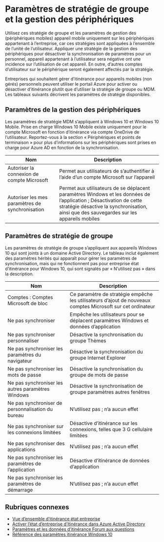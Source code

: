 <properties
    pageTitle="Paramètres de stratégie et la gestion des périphériques de groupe | Microsoft Azure"
    description="Fournit des informations sur la stratégie de groupe et appareil mobile des paramètres de gestion des (MDM) qui doivent être utilisés sur les appareils appartenant à l’entreprise. Ces politiques sont appliquées à l’ensemble de l’unité de l’utilisateur."
    services="active-directory"
    keywords="que sont une stratégie de groupe et les paramètres de périphériques mobiles pour entreprise état itinérance, entreprise état itinérance, cloud windows"
    documentationCenter=""
    authors="femila"
    manager="swadhwa"
    editor="curtand"/>

<tags
    ms.service="active-directory"  
    ms.workload="identity"
    ms.tgt_pltfrm="na"
    ms.devlang="na"
    ms.topic="article"
    ms.date="09/27/2016"
    ms.author="femila"/>

# <a name="group-policy-and-mdm-settings"></a>Paramètres de stratégie de groupe et la gestion des périphériques

Utilisez ces stratégie de groupe et les paramètres de gestion des (périphériques mobiles) appareil mobile uniquement sur les périphériques appartenant à l’entreprise, car ces stratégies sont appliquées à l’ensemble de l’unité de l’utilisateur. Appliquer une stratégie de la gestion des périphériques pour désactiver la synchronisation de paramètres pour un personnel, appareil appartenant à l’utilisateur sera négative ont une incidence sur l’utilisation de cet appareil. En outre, d’autres comptes d’utilisateur sur le périphérique seront également affectés par la stratégie.

Entreprises qui souhaitent gérer d’itinérance pour appareils mobiles (non gérés) personnels peuvent utiliser le portail Azure pour activer ou désactiver d’itinérance plutôt que d’utiliser la stratégie de groupe ou MDM.
Les tableaux suivants décrivent les paramètres de stratégie disponibles.

## <a name="mdm-settings"></a>Paramètres de la gestion des périphériques
Les paramètres de stratégie MDM s’appliquent à Windows 10 et Windows 10 Mobile.  Prise en charge Windows 10 Mobile existe uniquement pour le compte Microsoft en fonction d’itinérance via compte OneDrive de l’utilisateur.  Reportez-vous à la section « Périphériques et points de terminaison » pour plus d’informations sur les périphériques sont prises en charge pour Azure AD en fonction de la synchronisation.

| Nom                               | Description                                                          |
|------------------------------------|----------------------------------------------------------------------|
| Autoriser la connexion de compte Microsoft | Permet aux utilisateurs de s’authentifier à l’aide d’un compte Microsoft sur l’appareil |
| Autoriser les mes paramètres de synchronisation             | Permet aux utilisateurs de se déplacent paramètres Windows et les données de l’application ; Désactivation de cette stratégie désactive la synchronisation, ainsi que des sauvegardes sur les appareils mobiles                  |

## <a name="group-policy-settings"></a>Paramètres de stratégie de groupe
Les paramètres de stratégie de groupe s’appliquent aux appareils Windows 10 qui sont joints à un domaine Active Directory. Le tableau inclut également des paramètres hérités qui apparaît pour gérer les paramètres de synchronisation, mais qui ne fonctionnent pas pour entreprise état d’itinérance pour Windows 10, qui sont signalés par « N’utilisez pas » dans la description.

| Nom                                | Description |
|-------------------------------------|-------------|
| Comptes : Comptes Microsoft de bloc  |Ce paramètre de stratégie empêche les utilisateurs d’ajout de nouveaux comptes Microsoft sur cet ordinateur|
| Ne pas synchroniser                         |Empêche les utilisateurs pour se déplacent paramètres Windows et données d’application|
| Ne pas synchroniser personnaliser             |Désactive la synchronisation du groupe Thèmes|
| Ne pas synchroniser les paramètres du navigateur        |Désactive la synchronisation du groupe Internet Explorer|
| Ne pas synchroniser les mots de passe               |Désactive la synchronisation du groupe de mots de passe|
| Ne pas synchroniser les autres paramètres Windows  |Désactive la synchronisation de groupe paramètres autres fenêtres|
| Ne pas synchroniser de personnalisation du bureau |N’utilisez pas ; n’a aucun effet|
| Ne pas synchroniser sur les connexions limitées  |Désactive d’itinérance sur les connexions, telles que 3 G cellulaire limitées|
| Ne pas synchroniser des applications                    |N’utilisez pas ; n’a aucun effet|
|Ne pas synchroniser les paramètres de l’application             |Désactive d’itinérance de données d’application|
|Ne pas synchroniser les paramètres de démarrage           |N’utilisez pas ; n’a aucun effet|


## <a name="related-topics"></a>Rubriques connexes
- [Vue d’ensemble d’itinérance état entreprise](active-directory-windows-enterprise-state-roaming-overview.md)
- [Activer l’état d’entreprise d’itinérance dans Azure Active Directory](active-directory-windows-enterprise-state-roaming-enable.md)
- [Paramètres et les données d’itinérance Forum aux questions](active-directory-windows-enterprise-state-roaming-faqs.md)
- [Référence des paramètres itinérance Windows 10](active-directory-windows-enterprise-state-roaming-windows-settings-reference.md)
